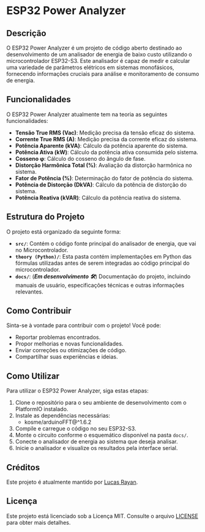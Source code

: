 # ESP32 Power Analyzer

## Descrição

O ESP32 Power Analyzer é um projeto de código aberto destinado ao desenvolvimento de um analisador de energia de baixo custo utilizando o microcontrolador ESP32-S3. Este analisador é capaz de medir e calcular uma variedade de parâmetros elétricos em sistemas monofásicos, fornecendo informações cruciais para análise e monitoramento de consumo de energia.

## Funcionalidades

O ESP32 Power Analyzer atualmente tem na teoria as seguintes funcionalidades:

- **Tensão True RMS (Vac)**: Medição precisa da tensão eficaz do sistema.
- **Corrente True RMS (A)**: Medição precisa da corrente eficaz do sistema.
- **Potência Aparente (kVA)**: Cálculo da potência aparente do sistema.
- **Potência Ativa (kW)**: Cálculo da potência ativa consumida pelo sistema.
- **Cosseno φ**: Cálculo do cosseno do ângulo de fase.
- **Distorção Harmônica Total (%)**: Avaliação da distorção harmônica no sistema.
- **Fator de Potência (%)**: Determinação do fator de potência do sistema.
- **Potência de Distorção (DkVA)**: Cálculo da potência de distorção do sistema.
- **Potência Reativa (kVAR)**: Cálculo da potência reativa do sistema.

## Estrutura do Projeto

O projeto está organizado da seguinte forma:

- **`src/`**: Contém o código fonte principal do analisador de energia, que vai no Microcontrolador.
- **`theory (Python)/`**: Esta pasta contém implementações em Python das fórmulas utilizadas antes de serem integradas ao código principal do microcontrolador.
- **`docs/`**: (**_Em desenvolvimento 🛠️_**) Documentação do projeto, incluindo manuais de usuário, especificações técnicas e outras informações relevantes.

## Como Contribuir

Sinta-se à vontade para contribuir com o projeto! Você pode:

- Reportar problemas encontrados.
- Propor melhorias e novas funcionalidades.
- Enviar correções ou otimizações de código.
- Compartilhar suas experiências e ideias.

## Como Utilizar

Para utilizar o ESP32 Power Analyzer, siga estas etapas:

1. Clone o repositório para o seu ambiente de desenvolvimento com o PlatformIO instalado.
2. Instale as dependências necessárias:
    - kosme/arduinoFFT@^1.6.2
3. Compile e carregue o código no seu ESP32-S3.
4. Monte o circuito conforme o esquemático disponível na pasta `docs/`.
4. Conecte o analisador de energia ao sistema que deseja analisar.
5. Inicie o analisador e visualize os resultados pela interface serial.

## Créditos

Este projeto é atualmente mantido por [Lucas Rayan](https://github.com/lucasrguerra).

## Licença

Este projeto está licenciado sob a Licença MIT. Consulte o arquivo [LICENSE](./LICENSE) para obter mais detalhes.